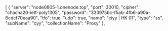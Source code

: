 [
  {
    "server": "node0805-1.onenode.top",
    "port": 30010,
    "cipher": "chacha20-ietf-poly1305",
    "password": "333975bc-f5ab-4fb6-a90a-6cdcf70eaa90",
    "tfo": true,
    "udp": true,
    "name": "ciyy | HK 01",
    "type": "ss",
    "subName": "cyy",
    "collectionName": "Proxy"
  },
